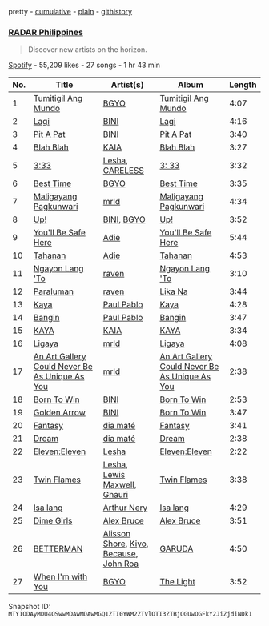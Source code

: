 pretty - [cumulative](/playlists/cumulative/37i9dQZF1DWVp4cWdnm5ws.md) - [plain](/playlists/plain/37i9dQZF1DWVp4cWdnm5ws) - [githistory](https://github.githistory.xyz/mackorone/spotify-playlist-archive/blob/main/playlists/plain/37i9dQZF1DWVp4cWdnm5ws)

### [RADAR Philippines](https://open.spotify.com/playlist/37i9dQZF1DWVp4cWdnm5ws)

> Discover new artists on the horizon.

[Spotify](https://open.spotify.com/user/spotify) - 55,209 likes - 27 songs - 1 hr 43 min

| No. | Title | Artist(s) | Album | Length |
|---|---|---|---|---|
| 1 | [Tumitigil Ang Mundo](https://open.spotify.com/track/5fuBcv4rZP0mtjNSj3UPsk) | [BGYO](https://open.spotify.com/artist/10bk3EHVC30yi6F10nmvL8) | [Tumitigil Ang Mundo](https://open.spotify.com/album/2Jg15zG5g9QnXZT0O1Wjjj) | 4:07 |
| 2 | [Lagi](https://open.spotify.com/track/6nyr7jWOZb86Kzjj34buF8) | [BINI](https://open.spotify.com/artist/7tNO3vJC9zlHy2IJOx34ga) | [Lagi](https://open.spotify.com/album/6r0CiOvFP21ea0kuAjorcj) | 4:16 |
| 3 | [Pit A Pat](https://open.spotify.com/track/79KjJGfIVfbkwHBxHqohTT) | [BINI](https://open.spotify.com/artist/7tNO3vJC9zlHy2IJOx34ga) | [Pit A Pat](https://open.spotify.com/album/6dFBPAA4Ip65F50LOKwwDD) | 3:40 |
| 4 | [Blah Blah](https://open.spotify.com/track/3keEpyhWEE4FCAEHXZDcPb) | [KAIA](https://open.spotify.com/artist/5UWPjwwieMFFohWLHe4Usy) | [Blah Blah](https://open.spotify.com/album/31kpkJ759PVIOlUOZEONrR) | 3:27 |
| 5 | [3:33](https://open.spotify.com/track/55rICajyesqUiny8nmtioj) | [Lesha](https://open.spotify.com/artist/796yJgEbZmYnqJKvWNfeIi), [CARELESS](https://open.spotify.com/artist/6ZPADYpgSS0VwqZPJeX54p) | [3: 33](https://open.spotify.com/album/4cIP6UY95sLoJuMM6JQKdI) | 3:32 |
| 6 | [Best Time](https://open.spotify.com/track/0EUhMQB6Ct1AT0mBBOZsTp) | [BGYO](https://open.spotify.com/artist/10bk3EHVC30yi6F10nmvL8) | [Best Time](https://open.spotify.com/album/3HQ1Ns14lMczw62mIU36h3) | 3:35 |
| 7 | [Maligayang Pagkunwari](https://open.spotify.com/track/11s7b3qNczlmVO0LT3PPte) | [mrld](https://open.spotify.com/artist/31fsDbpNPKe346urriO4ma) | [Maligayang Pagkunwari](https://open.spotify.com/album/0NqV5yJbP7ngiQPY91J9dj) | 4:34 |
| 8 | [Up!](https://open.spotify.com/track/7aii4AQA1uyyzGcfqtApy1) | [BINI](https://open.spotify.com/artist/7tNO3vJC9zlHy2IJOx34ga), [BGYO](https://open.spotify.com/artist/10bk3EHVC30yi6F10nmvL8) | [Up!](https://open.spotify.com/album/7w4JTsBGb2znmXyNhpaWmN) | 3:52 |
| 9 | [You'll Be Safe Here](https://open.spotify.com/track/4whLOE7hwNIAykoMcSZmvO) | [Adie](https://open.spotify.com/artist/1DlYnIiliftt6R21Y5NOW2) | [You'll Be Safe Here](https://open.spotify.com/album/32jPh5iI4WfK1bbSrPkBZM) | 5:44 |
| 10 | [Tahanan](https://open.spotify.com/track/0R14hunYxRvkNZue5WL4Oc) | [Adie](https://open.spotify.com/artist/1DlYnIiliftt6R21Y5NOW2) | [Tahanan](https://open.spotify.com/album/7Jgei0LHq4rhql16x8lsuH) | 4:53 |
| 11 | [Ngayon Lang 'To](https://open.spotify.com/track/0V4mByDGbFjeKQ2ufzq2OI) | [raven](https://open.spotify.com/artist/3Dr5ezvDdYsycy1gfaZWSL) | [Ngayon Lang 'To](https://open.spotify.com/album/4yWaadPMM1qAWyrafzP4lM) | 3:10 |
| 12 | [Paraluman](https://open.spotify.com/track/7IWeNrIjl2QvobVaI9Wyk4) | [raven](https://open.spotify.com/artist/3Dr5ezvDdYsycy1gfaZWSL) | [Lika Na](https://open.spotify.com/album/32gHhEVce6B4IM3Du9xh89) | 3:44 |
| 13 | [Kaya](https://open.spotify.com/track/79o5nlwnNk8oiK1cR6YC5i) | [Paul Pablo](https://open.spotify.com/artist/5GB0qrWq0mz2OanyfhXGp0) | [Kaya](https://open.spotify.com/album/1domLnNrgElxmpiDSSCYaC) | 4:28 |
| 14 | [Bangin](https://open.spotify.com/track/0ZVXBU8LCG0HutT5Oa8eI4) | [Paul Pablo](https://open.spotify.com/artist/5GB0qrWq0mz2OanyfhXGp0) | [Bangin](https://open.spotify.com/album/1v0xYbW5NagAzjMeBWIM5A) | 3:47 |
| 15 | [KAYA](https://open.spotify.com/track/4ggRHB5BGvMZxrguwEetCG) | [KAIA](https://open.spotify.com/artist/5UWPjwwieMFFohWLHe4Usy) | [KAYA](https://open.spotify.com/album/4YMx09McQ7PzUpBufPTcit) | 3:34 |
| 16 | [Ligaya](https://open.spotify.com/track/4IeuTj1pEHuL9vJSiEqEfR) | [mrld](https://open.spotify.com/artist/31fsDbpNPKe346urriO4ma) | [Ligaya](https://open.spotify.com/album/0ccUyUkrIynFO5USku5IHH) | 4:08 |
| 17 | [An Art Gallery Could Never Be As Unique As You](https://open.spotify.com/track/22Nd3GuO7sHopPjdKccRcq) | [mrld](https://open.spotify.com/artist/31fsDbpNPKe346urriO4ma) | [An Art Gallery Could Never Be As Unique As You](https://open.spotify.com/album/0FRaoawfqep3bJcCqcQZpD) | 2:38 |
| 18 | [Born To Win](https://open.spotify.com/track/0zTmcNKTKyxMohxIvjpIAV) | [BINI](https://open.spotify.com/artist/7tNO3vJC9zlHy2IJOx34ga) | [Born To Win](https://open.spotify.com/album/61S9dOljMoxlArx68sMYdo) | 2:53 |
| 19 | [Golden Arrow](https://open.spotify.com/track/3GYrHsq8M1hc7G6P0OP4R8) | [BINI](https://open.spotify.com/artist/7tNO3vJC9zlHy2IJOx34ga) | [Born To Win](https://open.spotify.com/album/61S9dOljMoxlArx68sMYdo) | 3:47 |
| 20 | [Fantasy](https://open.spotify.com/track/4rbF4dsT1wGGBfzYD5QvlY) | [dia maté](https://open.spotify.com/artist/4UcpNyDTbuLdGygQNjuXfd) | [Fantasy](https://open.spotify.com/album/1c6rZYnAwbqtP143pk75SL) | 3:41 |
| 21 | [Dream](https://open.spotify.com/track/4nQvPAV3gGFsOMSfQPdOT8) | [dia maté](https://open.spotify.com/artist/4UcpNyDTbuLdGygQNjuXfd) | [Dream](https://open.spotify.com/album/1JsToJpmZ9t5GTJcSladwB) | 2:38 |
| 22 | [Eleven:Eleven](https://open.spotify.com/track/5DqYDCnrEsn1XwcvgFnzuY) | [Lesha](https://open.spotify.com/artist/796yJgEbZmYnqJKvWNfeIi) | [Eleven:Eleven](https://open.spotify.com/album/6zHBS4tfhaCbt3MtpIh88I) | 2:22 |
| 23 | [Twin Flames](https://open.spotify.com/track/0l0m2RjO5KtBl2fZ4CgmiT) | [Lesha](https://open.spotify.com/artist/796yJgEbZmYnqJKvWNfeIi), [Lewis Maxwell](https://open.spotify.com/artist/5OsuXDA4kXucz8ZFujKr5T), [Ghauri](https://open.spotify.com/artist/43EGUEg0Wg5ahrwhW38qlv) | [Twin Flames](https://open.spotify.com/album/3fgOfjLn4w1J9fmVUJdNEp) | 3:38 |
| 24 | [Isa lang](https://open.spotify.com/track/0HAG6nIiEKd75yGpovuSJQ) | [Arthur Nery](https://open.spotify.com/artist/7uDdl5V5AETSFY7K3muu22) | [Isa lang](https://open.spotify.com/album/09S77IK5S0vxVF0DfwSohF) | 4:29 |
| 25 | [Dime Girls](https://open.spotify.com/track/5PxDyfqi8WA1j8irV3f2ks) | [Alex Bruce](https://open.spotify.com/artist/65896yX3ZMa0af70HRYNVX) | [Alex Bruce](https://open.spotify.com/album/7c6dDiWcYxOAAoWn358ZyB) | 3:51 |
| 26 | [BETTERMAN](https://open.spotify.com/track/60jYOyxr1FHGFnofoIXPCq) | [Alisson Shore](https://open.spotify.com/artist/4HPuFCMUiNcV4f3ew0flbZ), [Kiyo](https://open.spotify.com/artist/6gcteR920pLEynlHzjSRYd), [Because](https://open.spotify.com/artist/0n4a5imdLBN24fIrBWoqrv), [John Roa](https://open.spotify.com/artist/2U5mF0PZqGu6glnz55yY0y) | [GARUDA](https://open.spotify.com/album/4xyf45M38hJVUA0esmu7ks) | 4:50 |
| 27 | [When I'm with You](https://open.spotify.com/track/7cUL0JOx3w4uvhEkZJlQam) | [BGYO](https://open.spotify.com/artist/10bk3EHVC30yi6F10nmvL8) | [The Light](https://open.spotify.com/album/221mR3WaKt3P8PVSbTiZqj) | 3:52 |

Snapshot ID: `MTY1ODAyMDU4OSwwMDAwMDAwMGQ1ZTI0YWM2ZTVlOTI3ZTBjOGUwOGFkY2JiZjdiNDk1`
